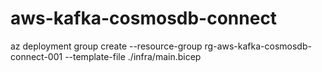 # aws-kafka-cosmosdb-connect

az deployment group create --resource-group rg-aws-kafka-cosmosdb-connect-001 --template-file ./infra/main.bicep